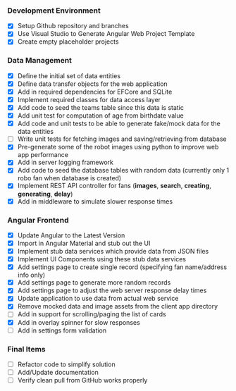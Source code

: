 ### Development Environment

- [X] Setup Github repository and branches
- [X] Use Visual Studio to Generate Angular Web Project Template
- [X] Create empty placeholder projects

### Data Management
- [X] Define the initial set of data entities 
- [X] Define data transfer objects for the web application
- [X] Add in required dependencies for EFCore and SQLite
- [X] Implement required classes for data access layer
- [X] Add code to seed the teams table since this data is static
- [X] Add unit test for computation of age from birthdate value
- [x] Add code and unit tests to be able to generate fake/mock data for the data entities
- [ ] Write unit tests for fetching images and saving/retrieving from database
- [X] Pre-generate some of the robot images using python to improve web app performance
- [X] Add in server logging framework
- [X] Add code to seed the database tables with random data (currently only 1 robo fan when database is created)
- [X] Implement REST API controller for fans (**images**, **search**, **creating**, **generating**, **delay**)
- [X] Add in middleware to simulate slower response times

### Angular Frontend

- [X] Update Angular to the Latest Version
- [X] Import in Angular Material and stub out the UI
- [X] Implement stub data services which provide data from JSON files
- [X] Implement UI Components using these stub data services
- [X] Add settings page to create single record (specifying fan name/address info only)
- [X] Add settings page to generate more random records
- [X] Add settings page to adjust the web server response delay times
- [X] Update application to use data from actual web service
- [X] Remove mocked data and image assets from the client app directory
- [ ] Add in support for scrolling/paging the list of cards
- [X] Add in overlay spinner for slow responses
- [ ] Add in settings form validation

### Final Items

- [ ] Refactor code to simplify solution
- [ ] Add/Update documentation
- [ ] Verify clean pull from GitHub works properly
